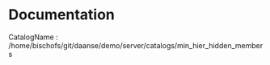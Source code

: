 # Documentation
CatalogName : /home/bischofs/git/daanse/demo/server/catalogs/min_hier_hidden_members